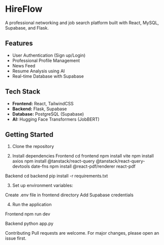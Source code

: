 # HireFlow

A professional networking and job search platform built with React, MySQL, Supabase, and Flask.

## Features

- User Authentication (Sign up/Login)
- Professional Profile Management
- News Feed
- Resume Analysis using AI
- Real-time Database with Supabase

## Tech Stack

- **Frontend:** React, TailwindCSS
- **Backend:** Flask, Supabase
- **Database:** PostgreSQL (Supabase)
- **AI:** Hugging Face Transformers (JobBERT)

## Getting Started

1. Clone the repository

2. Install dependencies
Frontend
cd frontend
npm install vite
npm install axios
npm install @tanstack/react-query @tanstack/react-query-devtools date-fns
npm install @react-pdf/renderer react-pdf

Backend
cd backend
pip install -r requirements.txt

3. Set up environment variables:
   
Create .env file in frontend directory
Add Supabase credentials

4. Run the application

Frontend
npm run dev

Backend
python app.py

Contributing
Pull requests are welcome. For major changes, please open an issue first.

